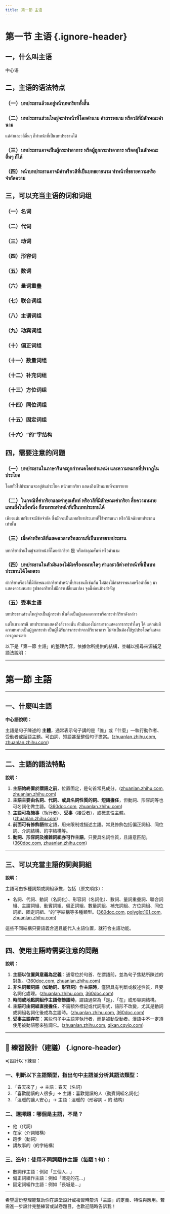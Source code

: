 ```yaml
---
title: 第一節 主语
---
```


<Collapse>

# 第一节 主语 {.ignore-header}

## 一，什么叫主语

中心语

## 二，主语的语法特点

### （一）บทประธานล้วนอยู่หน้าบทกริยาทั้งสิ้น

### （二）บทประธานส่วนใหญ่จะทำหน้าที่โดยคำนาม คำสรรพนาม หรือวลีที่มีลักษณะคำนาม

แต่คำและวลีอื่นๆ ก็ทำหน้าที่เป็นบทประธานได้

### （三）บทประธานอาจเป็นผู้กระทำอาการ หรือผู้ถูกกระทำอาการ หรืออยู่ในลักษณะอื่นๆ ก็ได้

### （四）หน้าบทประธานอาจมีคำหรือวลีที่เป็นบทขยายนาม ทำหน้าที่ขยายความหรือจำกัดความ

## 三，可以充当主语的词和词组

### （一）名词

### （二）代词

### （三）动词

### （四）形容词

### （五）数词

### （六）量词重叠

### （七）联合词组

### （八）主谓词组

### （九）动宾词组

### （十）偏正词组

### （十一）数量词组

### （十二）补充词组

### （十三）方位词组

### （十四）同位词组

### （十五）固定词组

### （十六）“的”字结构

## 四，需要注意的问题

### （一）บทประธานในภาษาจีนจะถูกกำหนดโดยตำแหน่ง และความหมายที่ปรากฏในประโยค

โดยทั่วไปประธานจะอยู่ต้นประโยค หน้าบทกริยา แสดงถึงเป้าหมายที่จะบรรยาย

### （二）ในกรณีที่คำกริยาและคำคุณศัพท์ หรือวลีที่มีลักษณะคำกริยา สื่อความหมายแทนสิ่งในสิ่งหนึ่ง ก็สามารถทำหน้าที่เป็นบทประธานได้

เพียงแต่บทกริยาจะมีข้อจำกัด ซึ่งมักจะเป็นบทกริยาประเภทที่ใช้พรรณนา หรือวินิจฉัยบทประธานเท่านั้น

### （三）เมื่อคำหรือวลีที่แสดงเวลาหรือสถานที่เป็นบทขยายประธาน

บทกริยาส่วนใหญ่จะทำหน้าที่โดยคำกริยา 是 หรือคำคุณศัพท์ หรือคำนาม

### （四）บทประธานในตัวมันเองไม่มีเครื่องหมายใดๆ คำและวลีต่างทำหน้าที่เป็นบทประธานได้โดยตรง

คำกริยาหรือวลีที่มีลักษณะคำกริยาทำหน้าที่ประธานก็เช่นกัน ไม่ต้องใช้คำสรรพนามหรือคำอื่นๆ มาแสดงความหมาย รูปของกริยาไม่มีการเปลี่ยนแปลง จุดนี้ค่อนข้างสำคัญ

### （五）受事主语

บทประธานส่วนใหญ่จะเป็นผู้กระทำ นั่นคือเป็นผู้แสดงอาการหรือกระทำกิริยาดังกล่าว

แต่ในบางกรณี บทประธานแสดงถึงสิ่งของนั้น ตัวมันเองไม่สามารถแสดงการกระทำใดๆ ได้ แต่กลับมีความหมายเป็นผู้ถูกกระทำ เป็นผู้ได้รับการกระทำจากกิริยาอาการ ไม่จำเป็นต้องใช้รูปประโยคที่แสดงการถูกกระทำ

</Collapse>

以下是「第一節 主語」的整理內容，依據你所提供的結構，並輔以搜尋來源補足語法說明：

---

# 第一節 主語

---

## 一、什麼叫主語

**中心語說明：**

主語是句子陳述的 **主體**，通常表示句子講的是「誰」或「什麼」—執行動作者、受動者或話語主題。可由詞、短語甚至整個句子擔當。([zhuanlan.zhihu.com][1], [zhuanlan.zhihu.com][2])

---

## 二、主語的語法特點

**說明：**

1. **主語始終置於謂語之前**，位置固定，是句首常見成分。([zhuanlan.zhihu.com][1], [zhuanlan.zhihu.com][2])
2. **主語主要由名詞、代詞、或具名詞性質的詞、短語擔任**，但動詞、形容詞等也可名詞化做主語。([360doc.com][3], [zhuanlan.zhihu.com][4])
3. **主語可為施事**（執行者）、**受事**（接受者），或概念性主體。([zhuanlan.zhihu.com][4])
4. **前面可有修飾語**做定語，用來限制或描述主語。常見修飾包括偏正詞組、同位詞、介詞結構、的字結構等。
5. **動詞、形容詞及複雜詞組亦可作主語**，只要具名詞性質，且語意匹配。([360doc.com][3], [zhuanlan.zhihu.com][4])

---

## 三、可以充當主語的詞與詞組

**說明：**

主語可由多種詞類或詞組承擔，包括（原文順序）：

* 名詞、代詞、動詞（名詞化）、形容詞（名詞化）、數詞、量詞重疊詞、聯合詞組、主謂詞組、動賓詞組、偏正詞組、數量詞組、補充詞組、方位詞組、同位詞組、固定詞組、“的”字結構等多種類型。([360doc.com][3], [polyglot101.com][5], [zhuanlan.zhihu.com][4])

這些不同結構只要語義合適且能代入主語位置，就符合主語功能。

---

## 四、使用主語時需要注意的問題

**說明：**

1. **主語以位置與意義為定義**：通常位於句首、在謂語前，並為句子焦點所陳述的對象。([360doc.com][3], [zhuanlan.zhihu.com][1])
2. **非名詞類詞語（如動詞、形容詞）作主語時**，僅限具有判斷或敘述性質，且要名詞化處理。([zhuanlan.zhihu.com][4], [360doc.com][3])
3. **時間或地點詞組作主語修飾語時**，謂語通常為「是」、「在」或形容詞結構。
4. **主語可由詞組直接擔任**，不需額外標記或代詞形式，語形不改變，尤其是動詞或詞組名詞化後成為主語時。([zhuanlan.zhihu.com][4], [360doc.com][3])
5. **受事主語存在**：某些句子中主語非執行者，而是被動受動者。漢語中不一定須使用被動語態來強調它。([zhuanlan.zhihu.com][4], [qikan.cqvip.com][6])

---

## 📝 練習設計（建議） {.ignore-header}

可設計以下練習：

### 一、判斷以下主語類型，指出句中主語並分析其語法類型：

1. 「春天來了」→ 主語：春天（名詞）
2. 「喜歡閱讀的人很多」→ 主語：喜歡閱讀的人（動賓詞組名詞化）
3. 「溫暖的讓人安心」→ 主語：溫暖的（形容詞 + 的 结构）

### 二、選擇題：哪個是主語，不是？

* 他（代詞）
* 在家（介詞結構）
* 跑步（動詞）
* 講故事的（的字結構）

### 三、造句：使用不同詞類作主語（每類 1 句）：

* 數詞作主語：例如「三個人…」
* 偏正詞組作主語：例如「漂亮的花…」
* 固定詞組作主語：例如「長城是…」

---

希望這份整理能幫助你在課堂設計或複習時釐清「主語」的定義、特性與應用。若需進一步設計完整練習或試卷題目，也歡迎隨時告訴我！

[1]: https://zhuanlan.zhihu.com/p/662082698?utm_source=chatgpt.com "汉语句子的基本顺序 - 知乎 - 知乎专栏"
[2]: https://zhuanlan.zhihu.com/p/334449531?utm_source=chatgpt.com "汉语语法-句子结构 - 知乎 - 知乎专栏"
[3]: https://www.360doc.com/content/11/0922/16/137012_150390660.shtml?utm_source=chatgpt.com "中国语文的语法中“主、谓、宾、补、定、状”的基本概念及用法"
[4]: https://zhuanlan.zhihu.com/p/267198519?utm_source=chatgpt.com "《现代汉语》精读笔记 — 语法（多义短语 & 句法成分-主语） - 知乎"
[5]: https://www.polyglot101.com/zh/english/grammar/sentence-structure/subject/?utm_source=chatgpt.com "英语语法 - 主语 - Polyglot 101"
[6]: https://qikan.cqvip.com/Qikan/Article/Detail?id=7112149151&utm_source=chatgpt.com "论汉语语法研究中的主语概念-【维普期刊官网】- 中文期刊服务平台"
